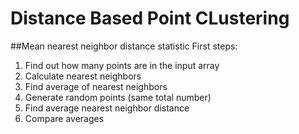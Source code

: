 Distance Based Point CLustering
============


##Mean nearest neighbor distance statistic
First steps:
  1. Find out how many points are in the input array
  2. Calculate nearest neighbors 
  3. Find average of nearest neighbors
  4. Generate random points (same total number)
  5. Find average nearest neighbor distance
  6. Compare averages 
